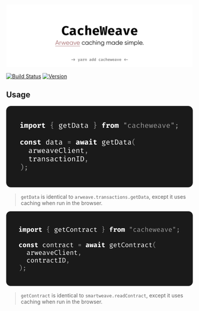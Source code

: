 <p align="center">
  <img src="https://raw.githubusercontent.com/johnletey/cacheweave/main/img/hero.svg" />
</p>

[![Build Status](https://img.shields.io/github/workflow/status/johnletey/cacheweave/Test?style=flat&colorA=000000&colorB=000000)](https://github.com/johnletey/cacheweave/actions?query=workflow%3ATest)
[![Version](https://img.shields.io/npm/v/cacheweave?style=flat&colorA=000000&colorB=000000)](https://www.npmjs.com/package/cacheweave)

## Usage

![](https://raw.githubusercontent.com/johnletey/cacheweave/main/img/getData.svg)

> `getData` is identical to `arweave.transactions.getData`, except it uses caching when run in the browser.

![](https://raw.githubusercontent.com/johnletey/cacheweave/main/img/getContract.svg)

> `getContract` is identical to `smartweave.readContract`, except it uses caching when run in the browser.
